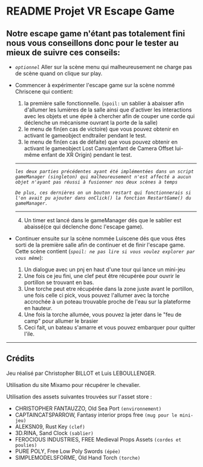 # README Projet VR Escape Game
## Notre escape game n'étant pas totalement fini nous vous conseillons donc pour le tester au mieux de suivre ces conseils:

- *`optionnel`* Aller sur la scène menu qui malheureusement ne charge pas de scène quand on clique sur play.
- Commencer à expérimenter l'escape game sur la scène nommé Chriscene qui contient: 
    1. la première salle fonctionnelle. (`spoil:` un sablier à abaisser afin d'allumer les lumières de la salle ainsi que d'activer les interactions avec les objets et une épée à chercher afin de couper une corde qui déclenche un mécanisme ouvrant la porte de la salle)
    2. le menu de fin(en cas de victoire) que vous pouvez obtenir en activant le gameobject endtrailer pendant le test.
    3. le menu de fin(en cas de défaite) que vous pouvez obtenir en activant le gameobject Lost Canva(enfant de Camera Offset lui-même enfant de XR Origin)  pendant le test.

    ---
    *`les deux parties précédentes ayant été implémentées dans un script gameManager (singleton) qui malheureusement n'est affecté a aucun objet n'ayant pas réussi à fusionner nos deux scènes à temps`*

    *`De plus, ces dernières on un bouton restart qui fonctionnerais si l'on avait pu ajouter dans onClick() la fonction RestartGame() du gameManager.`*

    ---

    4. Un timer est lancé dans le gameManager dés que le sablier est abaissé(ce qui déclenche donc l'escape game). 

- Continuer ensuite sur la scène nommée Luiscene dés que vous êtes sorti de la première salle afin de continuer et de finir l'escape game.
Cette scène contient (*`spoil: ne pas lire si vous voulez explorer par vous même`*):
    1. Un dialogue avec un pnj en haut d'une tour qui lance un mini-jeu
    2. Une fois ce jeu fini, une clef peut être récupérée pour ouvrir le portillon se trouvant en bas.
    3. Une torche peut etre récupérée dans la zone juste avant le portillon, une fois celle ci pick, vous pouvez l'allumer avec la torche accrochée à un poteau trouvable proche de l'eau sur la plateforme en hauteur.
    4. Une fois la torche allumée, vous pouvez la jeter dans le "feu de camp" pour allumer le brasier
    5. Ceci fait, un bateau s'amarre et vous pouvez embarquer pour quitter l'ile.
-----------------

Crédits
-------------
Jeu réalisé par Christopher BILLOT et Luis LEBOULLENGER.

Utilisation du site Mixamo pour récupérer le chevalier.

Utilisation des assets suivantes trouvées sur l'asset store :
- CHRISTOPHER FANTAUZZO, Old Sea Port `(environnement)`
- CAPTAINCATSPARROW, Fantasy interior props free `(mug pour le mini-jeu)`
- ALEKSN09, Rust Key `(clef)`
- 3D.RINA, Sand Clock `(sablier)`
- FEROCIOUS INDUSTRIES, FREE Medieval Props Assets `(cordes et poulies)`
- PURE POLY, Free Low Poly Swords `(épée)`
- SIMPLEMODELSFORME, Old Hand Torch `(torche)`
